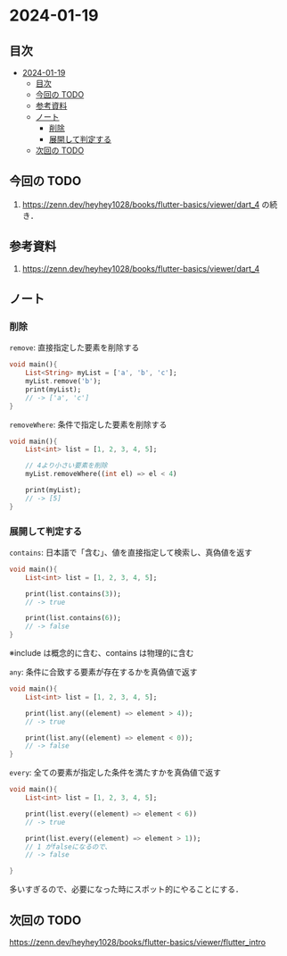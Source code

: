 # 2024-01-19

## 目次

- [2024-01-19](#2024-01-19)
  - [目次](#目次)
  - [今回の TODO](#今回の-todo)
  - [参考資料](#参考資料)
  - [ノート](#ノート)
    - [削除](#削除)
    - [展開して判定する](#展開して判定する)
  - [次回の TODO](#次回の-todo)

## 今回の TODO

1. https://zenn.dev/heyhey1028/books/flutter-basics/viewer/dart_4 の続き．

## 参考資料

1. https://zenn.dev/heyhey1028/books/flutter-basics/viewer/dart_4

## ノート

### 削除

`remove`: 直接指定した要素を削除する

```dart
void main(){
    List<String> myList = ['a', 'b', 'c'];
    myList.remove('b');
    print(myList);
    // -> ['a', 'c']
}
```

`removeWhere`: 条件で指定した要素を削除する

```dart
void main(){
    List<int> list = [1, 2, 3, 4, 5];

    // 4より小さい要素を削除
    myList.removeWhere((int el) => el < 4)

    print(myList);
    // -> [5]
}
```

### 展開して判定する

`contains`: 日本語で「含む」、値を直接指定して検索し、真偽値を返す

```dart
void main(){
    List<int> list = [1, 2, 3, 4, 5];

    print(list.contains(3));
    // -> true

    print(list.contains(6));
    // -> false
}
```

※include は概念的に含む、contains は物理的に含む

`any`: 条件に合致する要素が存在するかを真偽値で返す

```dart
void main(){
    List<int> list = [1, 2, 3, 4, 5];

    print(list.any((element) => element > 4));
    // -> true

    print(list.any((element) => element < 0));
    // -> false
}
```

`every`: 全ての要素が指定した条件を満たすかを真偽値で返す

```dart
void main(){
    List<int> list = [1, 2, 3, 4, 5];

    print(list.every((element) => element < 6))
    // -> true

    print(list.every((element) => element > 1));
    // 1 がfalseになるので、
    // -> false

}
```

多いすぎるので、必要になった時にスポット的にやることにする．

## 次回の TODO

https://zenn.dev/heyhey1028/books/flutter-basics/viewer/flutter_intro
